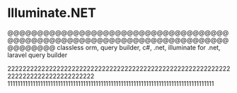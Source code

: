 # Illuminate.NET
@@@@@@@@@@@@@@@@@@@@@@@@@@@@@@@@@@@@@@@@@@@@@@@@@@@@@@@@@@@@@@@@@@@@@@@@@@@@@@@@@@
classless orm, query builder, c#, .net, illuminate for .net, laravel query builder

2222222222222222222222222222222222222222222222222222222222222222222222222222222222
1111111111111111111111111111111111111111111111111111111111111111111111111111111111


